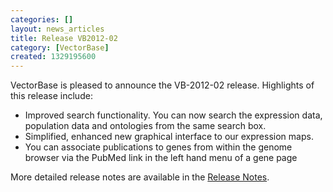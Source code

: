 ```yaml
---
categories: []
layout: news_articles
title: Release VB2012-02
category: [VectorBase]
created: 1329195600
---
```

VectorBase is pleased to announce the VB-2012-02 release. Highlights of this release include:
<ul>
<li>Improved search functionality. You can now search the expression data, population data and ontologies from the same search box.
<li>Simplified, enhanced new graphical interface to our expression maps.
<li>You can associate publications to genes from within the genome browser via the PubMed link in the left hand menu of a gene page
</ul>
More detailed release notes are available in the <a href="/release/release-vb2012-02">Release Notes</a>.
